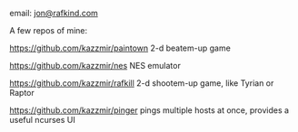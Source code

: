 email: jon@rafkind.com

A few repos of mine:

https://github.com/kazzmir/paintown 2-d beatem-up game

https://github.com/kazzmir/nes NES emulator

https://github.com/kazzmir/rafkill 2-d shootem-up game, like Tyrian or Raptor

https://github.com/kazzmir/pinger pings multiple hosts at once, provides a useful ncurses UI
